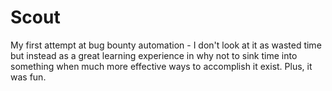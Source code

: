 # Scout

My first attempt at bug bounty automation - I don't look at it as wasted time but instead as a great learning experience in why not to sink time into something when much more effective ways to accomplish it exist. Plus, it was fun.